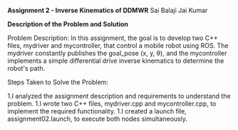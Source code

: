 **Assignment 2 - Inverse Kinematics of DDMWR**                                          Sai Balaji Jai Kumar

**Description of the Problem and Solution**  

Problem Description: In this assignment, the goal is to develop two C++ files, mydriver and mycontroller, that control a mobile robot using ROS. The mydriver constantly publishes the goal_pose (x, y, θ), and the mycontroller implements a simple differential drive inverse kinematics to determine the robot's path.

Steps Taken to Solve the Problem:

1.I analyzed the assignment description and requirements to understand the problem.
1.I wrote two C++ files, mydriver.cpp and mycontroller.cpp, to implement the required functionality.
1.I created a launch file, assignment02.launch, to execute both nodes simultaneously.
